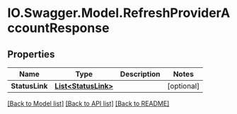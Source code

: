 # IO.Swagger.Model.RefreshProviderAccountResponse
## Properties

Name | Type | Description | Notes
------------ | ------------- | ------------- | -------------
**StatusLink** | [**List&lt;StatusLink&gt;**](StatusLink.md) |  | [optional] 

[[Back to Model list]](../README.md#documentation-for-models) [[Back to API list]](../README.md#documentation-for-api-endpoints) [[Back to README]](../README.md)

